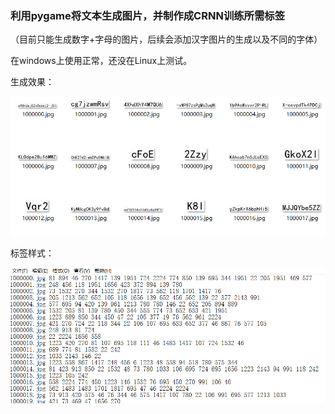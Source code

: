 ### 利用pygame将文本生成图片，并制作成CRNN训练所需标签

（目前只能生成数字+字母的图片，后续会添加汉字图片的生成以及不同的字体）

在windows上使用正常，还没在Linux上测试。

生成效果：

![result](demo/demo.png)

标签样式：

![label](demo/label.png)
